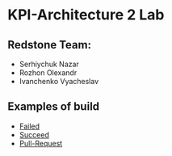 # KPI-Architecture 2 Lab

## Redstone Team:

- Serhiychuk Nazar
- Rozhon Olexandr
- Ivanchenko Vyacheslav

## Examples of build
- [Failed](https://github.com/Alexander3006/architecture-lab-2/runs/1258409041?check_suite_focus=true)
- [Succeed](https://github.com/Alexander3006/architecture-lab-2/runs/1258422638?check_suite_focus=true)
- [Pull-Request](https://github.com/Alexander3006/architecture-lab-2/runs/1258453849?check_suite_focus=true)
